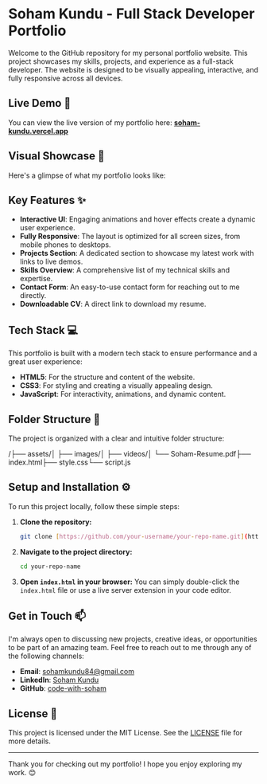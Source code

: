 # Soham Kundu - Full Stack Developer Portfolio

Welcome to the GitHub repository for my personal portfolio website. This project showcases my skills, projects, and experience as a full-stack developer. The website is designed to be visually appealing, interactive, and fully responsive across all devices.

## Live Demo 🚀

You can view the live version of my portfolio here: [**soham-kundu.vercel.app**](https://soham-kundu.vercel.app/)

## Visual Showcase 📸

Here's a glimpse of what my portfolio looks like:

## Key Features ✨

* **Interactive UI**: Engaging animations and hover effects create a dynamic user experience.
* **Fully Responsive**: The layout is optimized for all screen sizes, from mobile phones to desktops.
* **Projects Section**: A dedicated section to showcase my latest work with links to live demos.
* **Skills Overview**: A comprehensive list of my technical skills and expertise.
* **Contact Form**: An easy-to-use contact form for reaching out to me directly.
* **Downloadable CV**: A direct link to download my resume.

## Tech Stack 💻

This portfolio is built with a modern tech stack to ensure performance and a great user experience:

* **HTML5**: For the structure and content of the website.
* **CSS3**: For styling and creating a visually appealing design.
* **JavaScript**: For interactivity, animations, and dynamic content.

## Folder Structure 📂

The project is organized with a clear and intuitive folder structure:

/├── assets/│   ├── images/│   ├── videos/│   └── Soham-Resume.pdf├── index.html├── style.css└── script.js
## Setup and Installation ⚙️

To run this project locally, follow these simple steps:

1.  **Clone the repository:**
    ```bash
    git clone [https://github.com/your-username/your-repo-name.git](https://github.com/your-username/your-repo-name.git)
    ```
2.  **Navigate to the project directory:**
    ```bash
    cd your-repo-name
    ```
3.  **Open `index.html` in your browser:**
    You can simply double-click the `index.html` file or use a live server extension in your code editor.

## Get in Touch 📫

I'm always open to discussing new projects, creative ideas, or opportunities to be part of an amazing team. Feel free to reach out to me through any of the following channels:

* **Email**: [sohamkundu84@gmail.com](mailto:sohamkundu84@gmail.com)
* **LinkedIn**: [Soham Kundu](https://www.linkedin.com/in/soham-kundu-b5a9a0250/)
* **GitHub**: [code-with-soham](https://code-with-soham.github.io)

## License 📄

This project is licensed under the MIT License. See the [LICENSE](https://www.google.com/search?q=LICENSE) file for more details.

---

Thank you for checking out my portfolio! I hope you enjoy exploring my work. 😊

